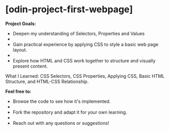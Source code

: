 # [odin-project-first-webpage]

**Project Goals:**

* Deepen my understanding of Selectors, Properties and Values
* 
* Gain practical experience by applying CSS to style a basic web page layout.
* 
* Explore how HTML and CSS work together to structure and visually present content.

What I Learned: CSS Selectors, CSS Properties, Applying CSS, Basic HTML Structure, and HTML-CSS Relationship.

**Feel free to:**

* Browse the code to see how it's implemented.
* 
* Fork the repository and adapt it for your own learning.
* 
* Reach out with any questions or suggestions!
